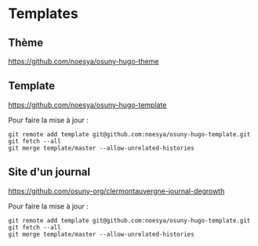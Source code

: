# Templates

## Thème

https://github.com/noesya/osuny-hugo-theme

## Template

https://github.com/noesya/osuny-hugo-template

Pour faire la mise à jour :

```
git remote add template git@github.com:noesya/osuny-hugo-template.git
git fetch --all
git merge template/master --allow-unrelated-histories
```

## Site d'un journal

https://github.com/osuny-org/clermontauvergne-journal-degrowth

Pour faire la mise à jour :

```
git remote add template git@github.com:noesya/osuny-hugo-template.git
git fetch --all
git merge template/master --allow-unrelated-histories
```
